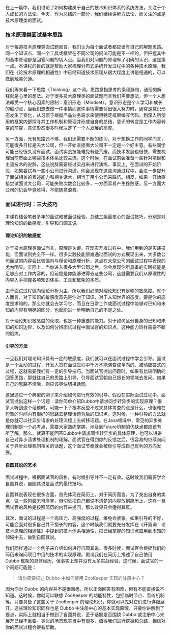在上一篇中，我们讨论了如何构建属于自己的技术知识体系的系统方法，关注于个人成长的方法论。今天，作为总结的一部分，我们继续讲解方法论，而关注的点是技术原理类的面试。

### 技术原理类面试基本思路

对于每道技术原理类面试题而言，我们认为每个面试者都应该有自己的解题思路。同一个知识点、同一个工具或框架在不同公司的问法可能是不一样的，但把握其中的基本原理都是回答问题的切入点。当我们对问题的原理有了明确的认识，这是第一点。本课程的目的就是帮助大家梳理分布式系统开发过程中的各种技术原理，我们在《论技术原理的相通性》中已经知道技术原理从很大程度上讲是相通的，可以做到触类旁通。

我们再来看一下思路（Thinking）这个词。思路意指思考的条理脉络，通俗的解释就是心里的想法。对于很多技术原理类的面试题而言我们需要想法，但一个人想法却受一个核心因素的限制：意识形态（Mindset）。意识形态是个人学习和成长的触动点，当我们想去做一件事情而这件事情需要付出很大努力时，通常是意识形态发生了变化，从习惯于根据产品业务需求来使用特定框架编写代码，到深入所使用的框架内部探寻其工作机制和原理并形成自身的总结，意识的转变是工作内容转变的前提，意识形态很多时候决定了一个人发展的高度。

另一方面，光有思路还不够，我们还需要不断的练习。对于想换工作的同学而言，可能很多目标是去大公司，但一开始直接面大公司不一定是一个好主意。有些同学可能已经很久没有面试，面试实战技能难免有些荒废。而技术发展也很快，需要梳理当前市面上哪些技术体系比较主流。这个时候，在面试前会准备一些针对项目和主流技术的说辞，这些说辞需要经过实战来进行演练。事实上，在面试的开始阶段，如果尝试与一些小公司进行沟通，你会发现在这些沟通过程中，会进一步提升了面试相关的表述能力和相关话术，相当于用小公司来踩坑。相反，如果一开始直接尝试面试大公司，可能失败次数会比较多，一方面容易产生挫败感，另一方面大公司的机会毕竟难得，不能随意浪费。

### 面试进行时：三大技巧

本课程结合笔者多年的面试和被面试经验，总结三条最核心的面试技巧，分别是对理论知识的敏感度、引导和自圆其说。

#### **理论知识的敏感度**

对于技术原理类面试而言，原理是关键。在现实开发过程中，我们用到的是实践技能，但面试则完全不一样。很多实践技能很难通过面试的方式展现出来，大多数公司面试的内容会比较偏向与理论和原理分析，这点在大型公司的面试过程中表现的尤为明显。实际上，当你进入很多大型公司之后，你会发现你所具备的实践技能是足够应对工作内容的，但前提是你能够进得去这些公司，这就需要我们从原理性的内容入手把握各项知识体系、工具和框架的本质。

由于面试过程偏向理论分析为主，所以我们必须对理论知识有足够的敏感度。就个人而言，对于知识的敏感度首先是你对于知识，对于未知世界的态度。要是你的态度是求知的，那么你就会去学习它，而且在日常工作或面试过程中能够对已知和未知的内容有明确的区分，也就能进一步明确自己的不足之处。

对于理论知识敏感度的获取，也是一种重要的能力。对于如何区分自身的已知和未知的知识边界，以及如何分辨面试过程中面试官的知识点，这种能力同样需要不断的锻炼。

#### **引导的方法**

一旦我们对理论知识具有一定的敏感度，我们就可以在面试过程中学会引导。面试是一个互动的过程，开发人员在面试过程中千万不能演变成单向的、被动应答式的过程，这就需要我们有一定的引导技巧。当面试官抛出问题时，如果有比较明确的回答思路，那就往自己的思路上引导，引导面试官朝自己擅长的领域去发问。如果自己的思路不清晰，则应该尽快切换话题。

这里通过一个典型的例子来介绍如何进行有效的引导。假设在实际面试过程中，面试官抛出这样一个话题：请你简单介绍Dubbo中请求同步转异步的实现原理？很多人听到这个话题时，可能一下子根本反应不过来具体考查的点是什么，也很难在短暂的时间内有很好的思路去整理话题背后的知识点。这时候，一种引导的方法就是你就可以往异步请求的处理流程上去转移话题。在Java领域中，常见的异步处理机制是一个必考点，需要大家熟练掌握，涉及到Future机制的优缺点都应该有所了解。那么，就算不能回答Dubbo中请求同步转异步的具体原理，也可以讲讲自己对异步请求处理机制的理解。面试官在得到你的反馈之后，很容易的继续询问关于异步处理机制相关的话题，这个面试节奏就会被你引导成自己有利的方向发展。

#### **自圆其说的艺术**

面试过程中，根据面试官的风格，有时候引导并不一定有效。这时候我们需要学会自圆其说，自圆其说是面试的最终技巧。

自圆其说表现在很多方面，首先体现在简历上。对于简历而言，为了突出自身的卖点，做一些包装无可厚非，但切忌把自己都说不清楚的内容放到简历上，这样一旦面试官的风格是按照简历的内容来提问，那么效果只会适得其反。

其次，面试的过程是一个高压力、高强度的过程，难免会紧张。如果引导的不好，可能会面对很多自己并不擅长的内容，这个时候我们就要充分发挥在《开篇词：论技术原理的相通性》中提到的技术体系相通性，把已经掌握的知识点应用到未知的领域中去，做到自圆其说。

我们同样通过一个例子来介绍如何进行自圆其说。很多时候，面试官会根据我们的简历来询问项目中用的技术的实现原理。假设我们在简历上描述了自己使用 Dubbo
框架的具体经历，但事实上却并没有太多实战经验。这时候，面试官的一个问题可能是：

> 请你简要描述 Dubbo 中如何使用 ZooKeeper 实现的注册中心？

因为你对 Dubbo 的内容并不是很熟悉，所以正面回答有困难，但有不能直接说不知道。这时候，你就可以联想 ZooKeeper
的功能特性，包括临时节点、监听机制等。只要具备了这些关于 ZooKeeper 的理论知识，你就可以先对它们进行详细展开。这些理论知识同样也是 Dubbo
中注册中心的基本实现原理，只要你讲解到了要点，实际上就相当于做到了自圆其说，至于话题是否围绕 Dubbo
或注册中心来展开已经不重要。类似的场景现实当中有很多，值得我们进行挖掘和总结，相信对你的面试过程会很有帮助。

